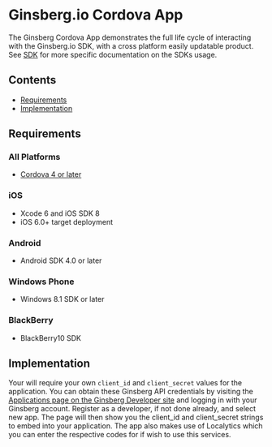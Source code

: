 Ginsberg.io Cordova App
=======================================

The Ginsberg Cordova App demonstrates the full life cycle of interacting with the Ginsberg.io SDK, with a cross platform easily updatable product. See [SDK](https://github.com/ProjectGinsberg/SDK) for more specific documentation on the SDKs usage.

## Contents

- [Requirements](#requirements)
- [Implementation](#implementation)

## Requirements

### All Platforms
* [Cordova 4 or later](http://cordova.apache.org/docs/en/4.0.0//guide_cli_index.md.html#The%20Command-Line%20Interface)

### iOS
* Xcode 6 and iOS SDK 8
* iOS 6.0+ target deployment

### Android
* Android SDK 4.0 or later

### Windows Phone
* Windows 8.1 SDK or later

### BlackBerry
* BlackBerry10 SDK 

## Implementation
Your will require your own `client_id` and `client_secret` values for the application. You can obtain these Ginsberg API credentials by visiting the [Applications page on the Ginsberg Developer site](https://platform.ginsberg.io/app) and logging in with your Ginsberg account. Register as a developer, if not done already, and select new app. The page will then show you the client_id and client_secret strings to embed into your application. The app also makes use of Localytics which you can enter the respective codes for if wish to use this services.


